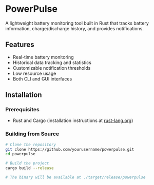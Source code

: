 # PowerPulse

A lightweight battery monitoring tool built in Rust that tracks battery information, charge/discharge history, and provides notifications.

## Features

- Real-time battery monitoring
- Historical data tracking and statistics
- Customizable notification thresholds
- Low resource usage
- Both CLI and GUI interfaces

## Installation

### Prerequisites

- Rust and Cargo (installation instructions at [rust-lang.org](https://www.rust-lang.org/tools/install))

### Building from Source

```bash
# Clone the repository
git clone https://github.com/yourusername/powerpulse.git
cd powerpulse

# Build the project
cargo build --release

# The binary will be available at ./target/release/powerpulse
```
